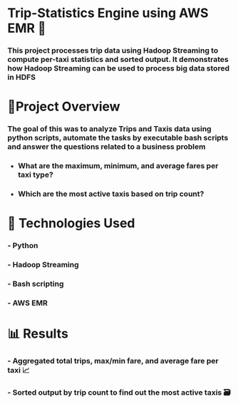# Trip-Statistics Engine using AWS EMR 🚖





### This project processes trip data using Hadoop Streaming to compute per-taxi statistics and sorted output. It demonstrates how Hadoop Streaming can be used to process big data stored in HDFS









# 📌Project Overview



### The goal of this was to analyze Trips and Taxis data using python scripts, automate the tasks by executable bash scripts and answer the questions related to a business problem

* ### What are the maximum, minimum, and average fares per taxi type?
* ### Which are the most active taxis based on trip count?







# 🔧 Technologies Used

### \- Python

### \- Hadoop Streaming

### \- Bash scripting

### \- AWS EMR









# 📊 Results

### \- Aggregated total trips, max/min fare, and average fare per taxi 📈

### \- Sorted output by trip count to find out the most active taxis 🗃️







# 

